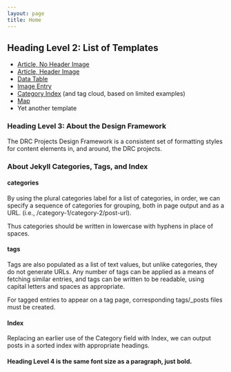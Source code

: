 ```yaml
---
layout: page
title: Home
---
```

## Heading Level 2: List of Templates

* [Article, No Header Image](/design-framework/article-no-header-image.html)
* [Article, Header Image](/design-framework/article-header-image.html)
* [Data Table](/design-framework/data-table.html)
* [Image Entry](/design-framework/images/urban-coyote)
* [Category Index](/design-framework/category-index.html) (and tag cloud, based on limited examples)
* [Map](/design-framework/map.html)
* Yet another template

### Heading Level 3: About the Design Framework

The DRC Projects Design Framework is a consistent set of formatting styles for content elements in, and around, the DRC projects.

### About Jekyll Categories, Tags, and Index

#### categories

By using the plural categories label for a list of categories, in order, we can specify a sequence of categories for grouping, both in page output and as a URL. (i.e., <span class="code">/category-1/category-2/post-url</span>).

Thus categories should be written in lowercase with hyphens in place of spaces.

#### tags

Tags are also populated as a list of text values, but unlike categories, they do not generate URLs. Any number of tags can be applied as a means of fetching similar entries, and tags can be written to be readable, using capital letters and spaces as appropriate.

For tagged entries to appear on a tag page, corresponding <span class="code">tags/_posts</span> files must be created.

#### Index

Replacing an earlier use of the Category field with Index, we can output posts in a sorted index with appropriate headings.

#### Heading Level 4 is the same font size as a paragraph, just bold.